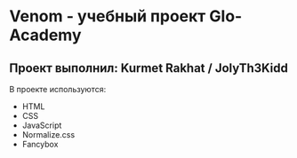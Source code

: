 # Venom - учебный проект Glo-Academy
## Проект выполнил: Kurmet Rakhat / JolyTh3Kidd

В проекте используются:
  - HTML
  - CSS
  - JavaScript
  - Normalize.css
  - Fancybox
